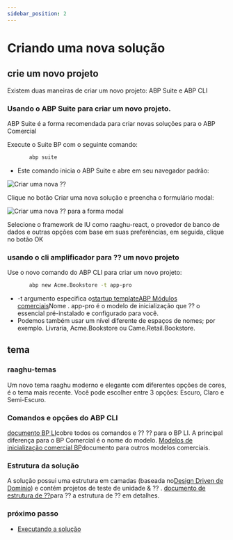 ```yaml
---
sidebar_position: 2
---
```


# Criando uma nova solução


## crie um novo projeto
Existem duas maneiras de criar um novo projeto: ABP Suite e ABP CLI
### Usando o ABP Suite para criar um novo projeto.
ABP Suite é a forma recomendada para criar novas soluções para o ABP Comercial

Execute o Suite BP com o seguinte comando:
```bash
       abp suite
```

- Este comando inicia o ABP Suite e abre em seu navegador padrão:

![Criar uma nova ⁇](https://raw.githubusercontent.com/Wai-Technologies/raaghu-docs/development/raaghu/docs/pt-BR/images/createANewSol.png)

Clique no botão Criar uma nova solução e preencha o formulário modal:

![Criar uma nova ⁇  para a forma modal](https://raw.githubusercontent.com/Wai-Technologies/raaghu-docs/development/raaghu/docs/pt-BR/images/createSol.png)

Selecione o framework de IU como raaghu-react, o provedor de banco de dados e outras opções com base em suas preferências, em seguida, clique no botão OK

### usando o cli amplificador para ⁇  um novo projeto
Use o novo comando do ABP CLI para criar um novo projeto:
```bash
       abp new Acme.Bookstore -t app-pro
```

- -t argumento especifica o[](https://docs.abp.io/en/commercial/7.2/startup-templates/application/index "")[startup templateABP Módulos comerciais](https://commercial.abp.io/modules "")Nome . app-pro é o modelo de inicialização que ⁇  o essencial pré-instalado e configurado para você.
- Podemos também usar um nível diferente de espaços de nomes; por exemplo. Livraria, Acme.Bookstore ou Came.Retail.Bookstore.

## tema
### raaghu-temas
Um novo tema raaghu moderno e elegante com diferentes opções de cores, é o tema mais recente. Você pode escolher entre 3 opções: Escuro, Claro e Semi-Escuro.

### Comandos e opções do ABP CLI
[documento BP LI](https://docs.abp.io/en/abp/latest/CLI "")cobre todos os comandos e ⁇  ⁇  para o BP LI. A principal diferença para o BP Comercial é o nome do modelo. [Modelos de inicialização comercial BP](https://docs.abp.io/en/commercial/7.2/startup-templates/index "")documento para outros modelos comerciais.
### Estrutura da solução

A solução possui uma estrutura em camadas  (baseada no[Design Driven de Domínio](https://docs.abp.io/en/abp/Domain-Driven-Design "")) e contém  projetos de teste de unidade &amp; ⁇ . [documento de estrutura de ⁇](https://docs.abp.io/en/commercial/7.2/startup-templates/application/solution-structure "")para ⁇  a estrutura de ⁇  em detalhes.
### próximo passo

- [Executando a solução](Getting-Started-Running-Solution.md "")

